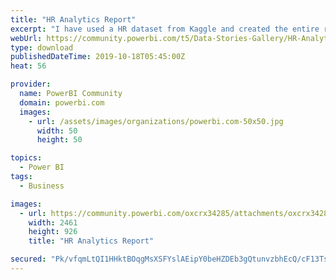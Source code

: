 ```yaml
---
title: "HR Analytics Report"
excerpt: "I have used a HR dataset from Kaggle and created the entire report. I have cleansed, transformed and modelled data. I havent spent lot of time in"
webUrl: https://community.powerbi.com/t5/Data-Stories-Gallery/HR-Analytics-Report/m-p/821924
type: download
publishedDateTime: 2019-10-18T05:45:00Z
heat: 56

provider:
  name: PowerBI Community
  domain: powerbi.com
  images:
    - url: /assets/images/organizations/powerbi.com-50x50.jpg
      width: 50
      height: 50

topics:
  - Power BI
tags:
  - Business

images:
  - url: https://community.powerbi.com/oxcrx34285/attachments/oxcrx34285/DataStoriesGallery/3076/1/HR%20Data%20Analytics.png
    width: 2461
    height: 926
    title: "HR Analytics Report"

secured: "Pk/vfqmLtQI1HHktBOqgMsXSFYslAEipY0beHZDEb3gQtunvzbhEcQ/cF13TsQYWZjp4MnyoohB+RniC6lhnhj+BG0gTciKmt3xmch/k+72sb3FRhbbflQB5CNMdAftIAaYQ0t8wv2dwm4Ce1g514H9xAM4R37bnH5pJ/pJd0aU5Vj4T0Q6EQVq5Dg6UquxwPOTwOPQCAmpEEVaDVaUVenx6IYwzUxvM6nVikXlFZnqVbVCcxN7uA5IGbv53dQqe7RypEByTeMrO7/G45RKId4R90eo6kSnQ4L3UMUc/x1v25gDWHIDNhg5aiLTvMi3YpGhKsoM8FTj2zjM7RhCARxG6v9pIEvXe7drDpEaDpXZzFX1tD6dhqJ5GnnzN/M3O;D7q2BViohVcVunNPx84AiQ=="
---
```


